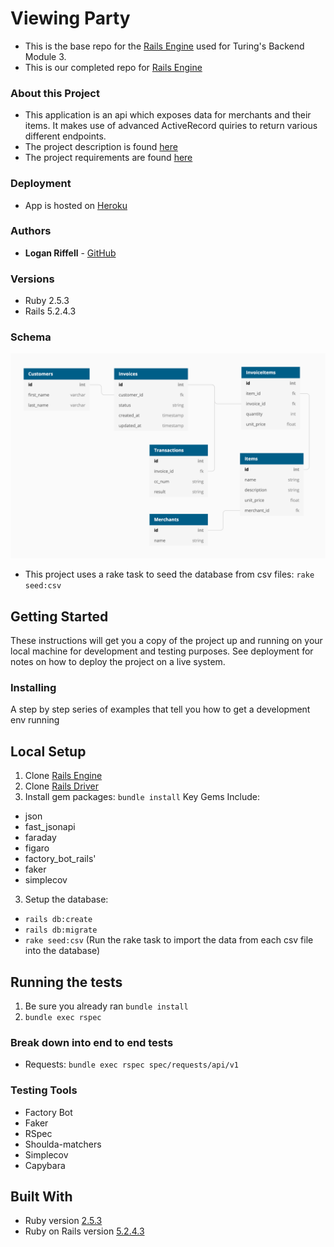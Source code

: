 # Viewing Party

  - This is the base repo for the [Rails Engine](https://backend.turing.io/module3/projects/rails_engine) used for Turing's Backend Module 3.
  - This is our completed repo for [Rails Engine](https://github.com/lkriffell/rails_engine/)

### About this Project

  - This application is an api which exposes data for merchants and their items. It makes use of advanced ActiveRecord quiries to return various different endpoints.
  - The project description is found [here](https://backend.turing.io/module3/projects/rails_engine/)
  - The project requirements are found [here](https://backend.turing.io/module3/projects/rails_engine/requirements)

### Deployment
  - App is hosted on [Heroku](https://viewing-party-lr-cc.herokuapp.com/)

### Authors
  - **Logan Riffell** - [GitHub](https://github.com/lkriffell)

### Versions

  - Ruby 2.5.3
  - Rails 5.2.4.3

### Schema

  ![Schema](/app/assets/images/schema.png)
  - This project uses a rake task to seed the database from csv files: ```rake seed:csv``` 

## Getting Started

These instructions will get you a copy of the project up and running on
your local machine for development and testing purposes. See deployment
for notes on how to deploy the project on a live system.

### Installing

A step by step series of examples that tell you how to get a development
env running

## Local Setup

1. Clone [Rails Engine](https://github.com/lkriffell/rails_engine/)
2. Clone [Rails Driver](https://github.com/lkriffell/rails_driver)
2. Install gem packages: `bundle install`
  Key Gems Include:
  - json
  - fast_jsonapi
  - faraday
  - figaro
  - factory_bot_rails'
  - faker
  - simplecov

3. Setup the database:
- `rails db:create`
- `rails db:migrate`
- `rake seed:csv` (Run the rake task to import the data from each csv file into the database)

## Running the tests
1. Be sure you already ran `bundle install`
2. `bundle exec rspec`

### Break down into end to end tests

- Requests: `bundle exec rspec spec/requests/api/v1`

### Testing Tools
  - Factory Bot
  - Faker
  - RSpec
  - Shoulda-matchers
  - Simplecov
  - Capybara

## Built With
  - Ruby version [2.5.3](https://ruby-doc.org/core-2.5.3/)
  - Ruby on Rails version [5.2.4.3](https://rubygems.org/gems/rails/versions/5.2.4.3)
